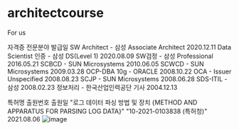 # architectcourse
For us

자격증	전문분야	발급일
SW Architect - 삼성	Associate Architect	2020.12.11
Data Scientist 인증 - 삼성	DS(Level 1)	2020.08.09
SW검정 - 삼성	Professional	2016.05.21
SCBCD - SUN Microsystems		2010.06.05
SCWCD - SUN Microsystems		2009.03.28
OCP-DBA 10g - ORACLE		2008.10.22
OCA - Issuer Unspecified		2008.08.23
SCJP - SUN Microsystems		2008.06.28
SDS-ITIL - 삼성		2008.02.23
정보처리 - 한국산업인력공단	기사	2004.12.13
		
특허명	출원번호	출원일
"로그 데이터 파싱 방법 및 장치
{METHOD AND APPARATUS FOR PARSING LOG DATA}"	"10-2021-0103838
(특허청)"	2021.08.06
![image](https://user-images.githubusercontent.com/12183588/132289717-7bb43eab-8cb4-4a40-a310-fb621ebe0546.png)
